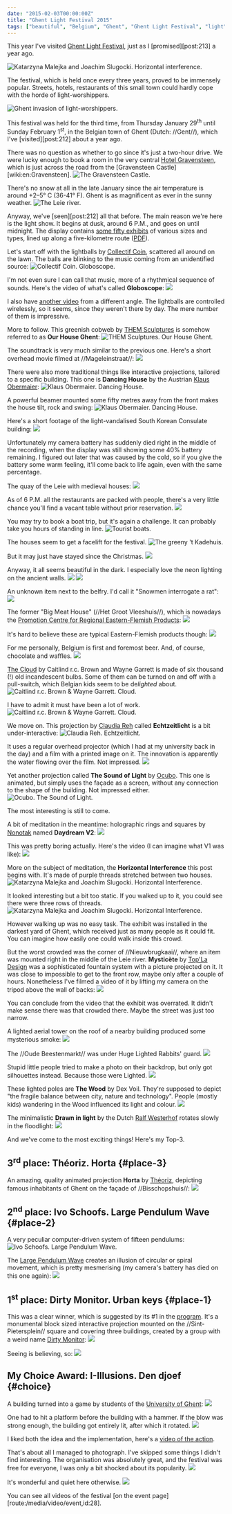 ```yaml
---
date: "2015-02-03T00:00:00Z"
title: "Ghent Light Festival 2015"
tags: ["beautiful", "Belgium", "Ghent", "Ghent Light Festival", "light", "night"]
---
```


This year I've visited [Ghent Light Festival](http://www.lichtfestivalgent.be/), just as I [promised][post:213] a year ago.

![](img:1.bp.blogspot.com/-YxmmwHkb-qo/VM6ccpInzhI/AAAAAAAAg9Y/Pxihf6qwvMA/s1600/dsc07961.picasaweb.jpg:a "Katarzyna Malejka and Joachim Slugocki. Horizontal interference.")

The festival, which is held once every three years, proved to be immensely popular. Streets, hotels, restaurants of this small town could hardly cope with the horde of light-worshippers.

<!--more-->

![](img:1.bp.blogspot.com/-77rTXELjB_w/VM6cY8g72SI/AAAAAAAAg8w/5DyY43WC7Rs/s1600/dsc07954.picasaweb.jpg:a "Ghent invasion of light-worshippers.")

This festival was held for the third time, from Thursday January 29<sup>th</sup> until Sunday February 1<sup>st</sup>, in the Belgian town of Ghent (Dutch: //Gent//), which I've [visited][post:212] about a year ago.

There was no question as whether to go since it's just a two-hour drive. We were lucky enough to book a room in the very central [Hotel Gravensteen](http://www.gravensteen.be/), which is just across the road from the [Gravensteen Castle][wiki:en:Gravensteen].
![](img:3.bp.blogspot.com/-PdDIi6H1PV0/VM6b9MzoxVI/AAAAAAAAg4w/G3cxo56ue48/s1600/dsc07915.picasaweb.jpg:a "The Gravensteen Castle.")

There's no snow at all in the late January since the air temperature is around +2–5° C (36-41° F). Ghent is as magnificent as ever in the sunny weather.
![](img:3.bp.blogspot.com/-UnxQt8vxT7s/VM6b-1vcmWI/AAAAAAAAg5A/EkpoRIbHayI/s1600/dsc07918.picasaweb.jpg:a "The Leie river.")

Anyway, we've [seen][post:212] all that before. The main reason we're here is the light show. It begins at dusk, around 6 P.M., and goes on until midnight. The display contains [some fifty exhibits](http://www.lichtfestivalgent.be/en/program/) of various sizes and types, lined up along a five-kilometre route ([PDF](http://www.lichtfestivalgent.be/site/assets/files/1020/lfg-route-en-fr-1.pdf)).

Let's start off with the lightballs by [Collectif Coin](http://www.collectif-coin.com/), scattered all around on the lawn. The balls are blinking to the music coming from an unidentified source:
![](img:4.bp.blogspot.com/-siCmXUvqaSY/VM6b0-b_2ZI/AAAAAAAAg3g/elQ-cstm4w0/s1600/dsc07895.picasaweb.jpg:a "Collectif Coin. Globoscope.")

I'm not even sure I can call that music, more of a rhythmical sequence of sounds. Here's the video of what's called **Globoscope**:
![](youtube:1MIQdB14CIU)

I also have [another video](http://www.youtube.com/watch?v=2Ziwgsx9XSg) from a different angle. The lightballs are controlled wirelessly, so it seems, since they weren't there by day. The mere number of them is impressive.

More to follow. This greenish cobweb by [THEM Sculptures](http://www.themsculptures.com/) is somehow referred to as **Our House Ghent**:
![](img:1.bp.blogspot.com/-ODikExRMh0U/VM6b503Z7HI/AAAAAAAAg4Q/hAGHslyFoL0/s1600/dsc07909.picasaweb.jpg:a "THEM Sculptures. Our House Ghent.")

The soundtrack is very much similar to the previous one. Here's a short overhead movie filmed at //Mageleinstraat//:
![](youtube:Qr76VoO4m34)

There were also more traditional things like interactive projections, tailored to a specific building. This one is **Dancing House** by the Austrian [Klaus Obermaier](http://www.exile.at/):
![](img:2.bp.blogspot.com/-S04FLGsChew/VM6b7jectrI/AAAAAAAAg4g/Q8UK2SJ6Jv4/s1600/dsc07912.picasaweb.jpg:a "Klaus Obermaier. Dancing House.")

A powerful beamer mounted some fifty metres away from the front makes the house tilt, rock and swing:
![](img:4.bp.blogspot.com/-8-DJTXyojEQ/VM6b8ar8L8I/AAAAAAAAg4o/-8az3kkpmDc/s1600/dsc07913.picasaweb.jpg:a "Klaus Obermaier. Dancing House.")

Here's a short footage of the light-vandalised South Korean Consulate building:
![](youtube:UQpNZr42iD4)

Unfortunately my camera battery has suddenly died right in the middle of the recording, when the display was still showing some 40% battery remaining. I figured out later that was caused by the cold, so if you give the battery some warm feeling, it'll come back to life again, even with the same percentage.

The quay of the Leie with medieval houses:
![](img:3.bp.blogspot.com/-NTXMiiu-D4E/VM6cLkBMezI/AAAAAAAAg6w/1douJHOCXYc/s1600/dsc07935.picasaweb.jpg:a)

As of 6 P.M. all the restaurants are packed with people, there's a very little chance you'll find a vacant table without prior reservation.
![](img:3.bp.blogspot.com/-Y27X5VrGLd0/VM6cNU5WtuI/AAAAAAAAg7A/Z_SMcrnxac4/s1600/dsc07937.picasaweb.jpg:a)

You may try to book a boat trip, but it's again a challenge. It can probably take you hours of standing in line.
![](img:3.bp.blogspot.com/-QXt7mpwaI_Q/VM6cOLRiCiI/AAAAAAAAg7I/QsW6rkEJWkE/s1600/dsc07938.picasaweb.jpg:a "Tourist boats.")

The houses seem to get a facelift for the festival.
![](img:4.bp.blogspot.com/-EI4XAt12seo/VM6cU9kgxxI/AAAAAAAAg8I/WYFq0Mc2jXU/s1600/dsc07947.picasaweb.jpg:a "The greeny 't Kadehuis.")

But it may just have stayed since the Christmas.
![](img:2.bp.blogspot.com/-gcs0DlJdexQ/VM6b4Ky3zCI/AAAAAAAAg4A/eXmkSmT0Zl4/s1600/dsc07903.picasaweb.jpg:a)

Anyway, it all seems beautiful in the dark. I especially love the neon lighting on the ancient walls.
![](img:3.bp.blogspot.com/-amH3ljs0DkU/VM6cSXpWe4I/AAAAAAAAg7w/VYkuPdXhHBk/s1600/dsc07943.picasaweb.jpg:a)
![](img:1.bp.blogspot.com/-w8HkA2x8rM4/VM6cQit_NwI/AAAAAAAAg7g/vOMzlhqBUzs/s1600/dsc07941.picasaweb.jpg:a)

An unknown item next to the belfry. I'd call it "Snowmen interrogate a rat":
![](img:3.bp.blogspot.com/-FgK1UJM0uLI/VM6b3b3PdPI/AAAAAAAAg34/iRXjIocvvfc/s1600/dsc07901.picasaweb.jpg:a)

The former "Big Meat House" (//Het Groot Vleeshuis//), which is nowadays the [Promotion Centre for Regional Eastern-Flemish Products](http://www.grootvleeshuis.be/):
![](img:3.bp.blogspot.com/-a-UnnW_uTL4/VM6cPwl0n2I/AAAAAAAAg7Y/yz2OjgBsk5E/s1600/dsc07940.picasaweb.jpg:a)

It's hard to believe these are typical Eastern-Flemish products though:
![](img:4.bp.blogspot.com/-CK7bawRYEj8/VM6b_jCMosI/AAAAAAAAg5I/g9RrxlojedQ/s1600/dsc07919.picasaweb.jpg:a)

For me personally, Belgium is first and foremost beer. And, of course, chocolate and waffles.
![](img:1.bp.blogspot.com/-G5Wsg2Tt_Wg/VM6cOzIJVRI/AAAAAAAAg7Q/KDX90-JeEmI/s1600/dsc07939.picasaweb.jpg:a)

[The Cloud](http://www.incandescentcloud.com/) by Caitlind r.c. Brown and Wayne Garrett is made of six thousand (!) old incandescent bulbs. Some of them can be turned on and off with a pull-switch, which Belgian kids seem to be de*lighted* about.
![](img:4.bp.blogspot.com/-mxMa12SAdnw/VM6coHXg2UI/AAAAAAAAg_I/HzEXdtr7xOM/s1600/dsc07988.picasaweb.jpg:a "Caitlind r.c. Brown & Wayne Garrett. Cloud.")

I have to admit it must have been a lot of work.
![](img:3.bp.blogspot.com/-u6F1O3Liu28/VM6co1dQKoI/AAAAAAAAg_Q/Aw5U7ZYVqro/s1600/dsc07990.picasaweb.jpg:a "Caitlind r.c. Brown & Wayne Garrett. Cloud.")

We move on. This projection by [Claudia Reh](http://www.echtzeitlicht.eu/) called **Echtzeitlicht** is a bit under-interactive:
![](img:1.bp.blogspot.com/-zEGoUiim2eU/VM6cWYwI96I/AAAAAAAAg8Y/DvsF55uKgis/s1600/dsc07950.picasaweb.jpg:a "Claudia Reh. Echtzeitlicht.")

It uses a regular overhead projector (which I had at my university back in the day) and a film with a printed image on it. The innovation is apparently the water flowing over the film. Not impressed.
![](img:2.bp.blogspot.com/-vH9l7xJm_Qk/VM6cXJtXeCI/AAAAAAAAg8g/Q2LVSMUZBGk/s1600/dsc07951.picasaweb.jpg:a)

Yet another projection called **The Sound of Light** by [Ocubo](http://www.ocubo.com/). This one is animated, but simply uses the façade as a screen, without any connection to the shape of the building. Not impressed either.
![](img:2.bp.blogspot.com/-yDNxyHCHKBA/VM6cZhYePyI/AAAAAAAAg84/kVjwoDrf5ZM/s1600/dsc07956.picasaweb.jpg:a "Ocubo. The Sound of Light.")

The most interesting is still to come.

A bit of meditation in the meantime: holographic rings and squares by [Nonotak](http://www.nonotak.com/) named **Daydream V2**:
![](img:2.bp.blogspot.com/-V8QTPshuOMw/VM6caZIpOuI/AAAAAAAAg9A/p4qnvyH5ECQ/s1600/dsc07957.picasaweb.jpg:a)

This was pretty boring actually. Here's the video (I can imagine what V1 was like):
![](youtube:duMo5r0CWEM)

More on the subject of meditation, the **Horizontal Interference** this post begins with. It's made of purple threads stretched between two houses.
![](img:2.bp.blogspot.com/-zt1PdCRVAS8/VM6cbWgBYII/AAAAAAAAg9I/zEpT1HX9Fro/s1600/dsc07959.picasaweb.jpg:a "Katarzyna Malejka and Joachim Slugocki. Horizontal Interference.")

It looked interesting but a bit too static. If you walked up to it, you could see there were three rows of threads.
![](img:1.bp.blogspot.com/-kzcOxM5IsIo/VM6cdbYVxGI/AAAAAAAAg9g/g490iGg2gTY/s1600/dsc07963.picasaweb.jpg:a "Katarzyna Malejka and Joachim Slugocki. Horizontal Interference.")

However walking up was no easy task. The exhibit was installed in the darkest yard of Ghent, which received just as many people as it could fit. You can imagine how easily one could walk inside this crowd.

But the worst crowded was the corner of //Nieuwbrugkaai//, where an item was mounted right in the middle of the Leie river. **Mysticète** by [Top'La Design](http://www.topla-design.com/) was a sophisticated fountain system with a picture projected on it. It was close to impossible to get to the front row, maybe only after a couple of hours. Nonetheless I've filmed a video of it by lifting my camera on the tripod above the wall of backs:
![](youtube:T3FwQfN9KzY)

You can conclude from the video that the exhibit was overrated. It didn't make sense there was that crowded there. Maybe the street was just too narrow.

A lighted aerial tower on the roof of a nearby building produced some mysterious smoke:
![](img:4.bp.blogspot.com/-wiOrpQuuybI/VM6ceeI3nHI/AAAAAAAAg9o/caVGjX_asCs/s1600/dsc07968.picasaweb.jpg:a)

The //Oude Beestenmarkt// was under Huge Lighted Rabbits' guard.
![](img:4.bp.blogspot.com/-v7uHl1fde-o/VM6cguMiVVI/AAAAAAAAg-A/7R9Ch6Z4u-4/s1600/dsc07972.picasaweb.jpg:a)

Stupid little people tried to make a photo on their backdrop, but only got silhouettes instead. Because those were Lighted.
![](img:2.bp.blogspot.com/-Xyiopiwo4fo/VM6cfyBZoNI/AAAAAAAAg94/PKDNvZPJllg/s1600/dsc07971.picasaweb.jpg:a)

These lighted poles are **The Wood** by Dex Voil. They're supposed to depict "the fragile balance between city, nature and technology". People (mostly kids) wandering in the Wood influenced its light and colour.
![](img:3.bp.blogspot.com/-TPYoUzYMmR0/VM6chQToqSI/AAAAAAAAg-I/6HmhieCXYQs/s1600/dsc07976.picasaweb.jpg:a)

The minimalistic **Drawn in light** by the Dutch [Ralf Westerhof](http://www.ralfwesterhof.nl/) rotates slowly in the floodlight:
![](img:1.bp.blogspot.com/-u5q9cprQNVQ/VM6cjDPG1JI/AAAAAAAAg-Y/zDrWd0lGLpo/s1600/dsc07981.picasaweb.jpg:a)

And we've come to the most exciting things! Here's my Top-3.

## 3<sup>rd</sup> place: Théoriz. Horta {#place-3}

An amazing, quality animated projection **Horta** by [Théoriz](http://www.theoriz.com/), depicting famous inhabitants of Ghent on the façade of //Bisschopshuis//:
![](youtube:lKWYyZe0wvk)

## 2<sup>nd</sup> place: Ivo Schoofs. Large Pendulum Wave {#place-2}

A very peculiar computer-driven system of fifteen pendulums:
![](img:3.bp.blogspot.com/-3zpQgdAsan4/VM6cjyd08AI/AAAAAAAAg-g/N2pgvbXyUig/s1600/dsc07983.picasaweb.jpg:a "Ivo Schoofs. Large Pendulum Wave.")

The [Large Pendulum Wave](http://www.largependulumwave.nl/) creates an illusion of circular or spiral movement, which is pretty mesmerising (my camera's battery has died on this one again):
![](youtube:2c5GX87zQTY)

## 1<sup>st</sup> place: Dirty Monitor. Urban keys {#place-1}

This was a clear winner, which is suggested by its #1 in the [program](http://www.lichtfestivalgent.be/en/programma/). It's a monumental block sized interactive projection mounted on the //Sint-Pietersplein// square and covering three buildings, created by a group with a weird name [Dirty Monitor](http://www.dirtymonitor.com/):
![](img:2.bp.blogspot.com/-5DWifHqWxOU/VM6ckl1FWXI/AAAAAAAAg-o/mTqwVlJXnsA/s1600/dsc07984.picasaweb.jpg:a)

Seeing is believing, so:
![](youtube:083O40q20SI)

## My Choice Award: I-Illusions. Den djoef {#choice}

A building turned into a game by students of the [University of Ghent](http://www.ugent.be/):
![](img:2.bp.blogspot.com/-EwTG3DM-GqU/VM6clftv0zI/AAAAAAAAg-w/_U7e8pwZT6Q/s1600/dsc07985.picasaweb.jpg:a)

One had to hit a platform before the building with a hammer. If the blow was strong enough, the building got entirely lit, after which it rotated.
![](img:2.bp.blogspot.com/-KdRXeAwPwW8/VM6cnTBRkLI/AAAAAAAAg_A/nkKJUok9P3I/s1600/dsc07987.picasaweb.jpg:a)

I liked both the idea and the implementation, here's a [video of the action](http://www.youtube.com/watch?v=ivwnv_Uutz0).

That's about all I managed to photograph. I've skipped some things I didn't find interesting. The organisation was absolutely great, and the festival was free for everyone, I was only a bit shocked about its popularity.
![](img:3.bp.blogspot.com/-QYqVWbJ5F1k/VM6b6nVr7cI/AAAAAAAAg4Y/_xmDtQdCvWY/s1600/dsc07910.picasaweb.jpg:a)

It's wonderful and quiet here otherwise.
![](img:1.bp.blogspot.com/-ixA0KHj8jH4/VM6cAssi_kI/AAAAAAAAg5Q/PEn38j8ocSI/s1600/dsc07920.picasaweb.jpg:a)

You can see all videos of the festival [on the event page][route:/media/video/event,id:28].
